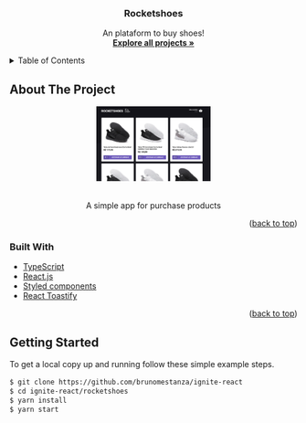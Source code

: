 <div id="top"></div>

<br />
<div align="center">
  <h3 align="center">Rocketshoes</h3>

  <p align="center">
    An plataform to buy shoes!
    <br />
    <a href="https://github.com/brunomestanza/ignite-react"><strong>Explore all projects »</strong></a>
  </p>
</div>

<details>
  <summary>Table of Contents</summary>
  <ol>
    <li>
      <a href="#about-the-project">About The Project</a>
      <ul>
        <li><a href="#built-with">Built With</a></li>
      </ul>
    </li>
    <li><a href="#getting-started">Getting Started</a></li>
  </ol>
</details>

## About The Project
<div align="center">
  <img src="assets/project-screenshot.png" alt="Rocketshoes Screen Shot" width="200"/>
</div>
<br/>
<p align="center">A simple app for purchase products<p>
<p align="right">(<a href="#top">back to top</a>)</p>

### Built With

* [TypeScript](https://www.typescriptlang.org/)
* [React.js](https://reactjs.org/)
* [Styled components](https://styled-components.com/)
* [React Toastify](https://fkhadra.github.io/react-toastify/introduction)

<p align="right">(<a href="#top">back to top</a>)</p>

## Getting Started

To get a local copy up and running follow these simple example steps.

```
$ git clone https://github.com/brunomestanza/ignite-react
$ cd ignite-react/rocketshoes
$ yarn install
$ yarn start
```
